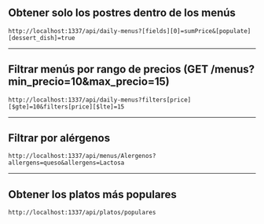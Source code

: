

## Obtener solo los postres dentro de los menús

```
http://localhost:1337/api/daily-menus?[fields][0]=sumPrice&[populate][dessert_dish]=true
```

---

## Filtrar menús por rango de precios (GET /menus?min_precio=10&max_precio=15)

```
http://localhost:1337/api/daily-menus?filters[price][$gte]=10&filters[price][$lte]=15
```

---

## Filtrar por alérgenos

```
http://localhost:1337/api/menus/Alergenos?allergens=queso&allergens=Lactosa
```

---

## Obtener los platos más populares

```
http://localhost:1337/api/platos/populares
```